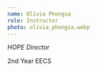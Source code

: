 ```yaml
---
name: Olivia Phongsa
role: Instructor
photo: olivia_phongsa.webp
---
```


*HOPE Director*

2nd Year EECS